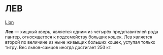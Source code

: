 # ЛЕВ

[Lion](https://cdn.pixabay.com/photo/2015/09/22/14/34/african-lion-951778_960_720.jpg)

**Лев** — хищный зверь, является одним из четырёх представителей рода пантер, относящегося к подсемейству больших кошек. Лев является второй по величине из ныне живыщих больших кошек, уступая только тигру. Вес львов-самцов иногда достигает 250 кг.
